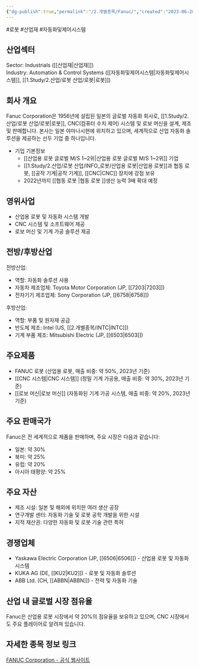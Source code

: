 ```yaml
---
{"dg-publish":true,"permalink":"/2.개별종목/Fanuc/","created":"2023-06-28T12:13:12.982+09:00","updated":"2025-06-03T20:05:59.035+09:00"}
---
```


#로봇 #산업재 #자동화및제어시스템

## 산업섹터

Sector: Industrials ([[산업재\|산업재]])  
Industry: Automation & Control Systems ([[자동화및제어시스템\|자동화및제어시스템]], [[1.Study/2.산업/로봇 산업/로봇\|로봇]])

## 회사 개요

Fanuc Corporation은 1956년에 설립된 일본의 글로벌 자동화 회사로, [[1.Study/2.산업/로봇 산업/로봇\|로봇]], CNC(컴퓨터 수치 제어) 시스템 및 로보 머신을 설계, 제조 및 판매합니다. 본사는 일본 야마나시현에 위치하고 있으며, 세계적으로 산업 자동화 솔루션을 제공하는 선두 기업 중 하나입니다.
- 기업 기본정보
	- [[산업용 로봇 글로벌 M/S 1~2위\|산업용 로봇 글로벌 M/S 1~2위]] 기업
	- [[1.Study/2.산업/로봇 산업/INFO_로봇/산업용 로봇\|산업용 로봇]]과 협동 로봇, [[공작 기계\|공작 기계]], [[CNC\|CNC]] 장치에 강점 보유
	- 2022년까지 [[협동 로봇 \|협동 로봇 ]]생산 능력 3배 확대 예정

## 영위사업

- 산업용 로봇 및 자동화 시스템 개발
- CNC 시스템 및 소프트웨어 제공
- 로보 머신 및 기계 가공 솔루션 제공

## 전방/후방산업

전방산업:

- 역할: 자동화 솔루션 사용
- 자동차 제조업체: Toyota Motor Corporation (JP, [[7203\|7203]])
- 전자기기 제조업체: Sony Corporation (JP, [[6758\|6758]])

후방산업:

- 역할: 부품 및 원자재 공급
- 반도체 제조: Intel (US, [[2.개별종목/INTC\|INTC]])
- 기계 부품 제조: Mitsubishi Electric (JP, [[6503\|6503]])

## 주요제품

- FANUC 로봇 (산업용 로봇, 매출 비중: 약 50%, 2023년 기준)
- [[CNC 시스템\|CNC 시스템]] (정밀 기계 가공용, 매출 비중: 약 30%, 2023년 기준)
- [[로보 머신\|로보 머신]] (자동화된 기계 가공 시스템, 매출 비중: 약 20%, 2023년 기준)

## 주요 판매국가

Fanuc은 전 세계적으로 제품을 판매하며, 주요 시장은 다음과 같습니다:

- 일본: 약 30%
- 북미: 약 25%
- 유럽: 약 20%
- 아시아 태평양: 약 25%

## 주요 자산

- 제조 시설: 일본 및 해외에 위치한 여러 생산 공장
- 연구개발 센터: 자동화 기술 및 로봇 공학 개발을 위한 시설
- 지적 재산권: 다양한 자동화 및 로봇 기술 관련 특허

## 경쟁업체

- Yaskawa Electric Corporation (JP, [[6506\|6506]]) - 산업용 로봇 및 자동화 시스템
- KUKA AG (DE, [[KU2\|KU2]]) - 로봇 및 자동화 솔루션
- ABB Ltd. (CH, [[ABBN\|ABBN]]) - 전력 및 자동화 기술

## 산업 내 글로벌 시장 점유율

Fanuc은 산업용 로봇 시장에서 약 20%의 점유율을 보유하고 있으며, CNC 시장에서도 주요 플레이어로 알려져 있습니다.

## 자세한 종목 정보 링크

[FANUC Corporation - 공식 웹사이트](https://www.fanuc.com/)